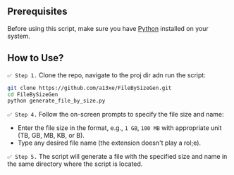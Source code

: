 ## Prerequisites

Before using this script, make sure you have [Python](https://www.python.org/downloads/) installed on your system.

## How to Use?

`✅ Step 1.` Clone the repo, navigate to the proj dir adn run the script:

```bash
git clone https://github.com/a13xe/FileBySizeGen.git
cd FileBySizeGen
python generate_file_by_size.py
```

`✅ Step 4.` Follow the on-screen prompts to specify the file size and name:

- Enter the file size in the format, e.g., `1 GB`, `100 MB` with appropriate unit (TB, GB, MB, KB, or B).
- Type any desired file name (the extension doesn't play a rol;e). 

`✅ Step 5.` The script will generate a file with the specified size and name in the same directory where the script is located.
